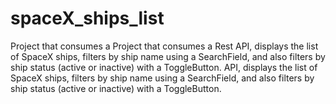 # spaceX_ships_list
Project that consumes a Project that consumes a Rest API, displays the list of SpaceX ships, filters by ship name using a SearchField, and also filters by ship status (active or inactive) with a ToggleButton. API, displays the list of SpaceX ships, filters by ship name using a SearchField, and also filters by ship status (active or inactive) with a ToggleButton.

